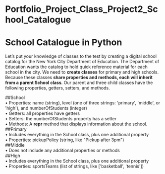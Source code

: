 # Portfolio_Project_Class_Project2_School_Catalogue
# School Catalogue **in Python**
Let’s put your knowledge of classes to the test by creating a digital school catalog for the New York City Department of Education. The Department of Education wants the catalog to hold quick reference material for each school in the city.
We need to **create classes** for primary and high schools. Because these classes **share properties and methods, each will inherit from a parent School class**. Our parent and three child classes have the following properties, getters, setters, and methods.

##School <br />
•	Properties: name (string), level (one of three strings: 'primary', 'middle', or 'high'), and numberOfStudents (integer) <br />
•	Getters: all properties have getters <br />
•	Setters: the numberOfStudents property has a setter <br />
•	Methods: A __repr__ method that displays information about the school. <br />
##Primary <br />
•	Includes everything in the School class, plus one additional property <br />
•	Properties: pickupPolicy (string, like "Pickup after 3pm") <br />
##Middle <br />
•	Does not include any additional properties or methods <br />
##High <br />
•	Includes everything in the School class, plus one additional property <br />
•	Properties: sportsTeams (list of strings, like ['basketball', 'tennis']) <br />
